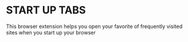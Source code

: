 # START UP TABS
This browser extension helps you open your favorite of frequently visited sites when you start up your browser

